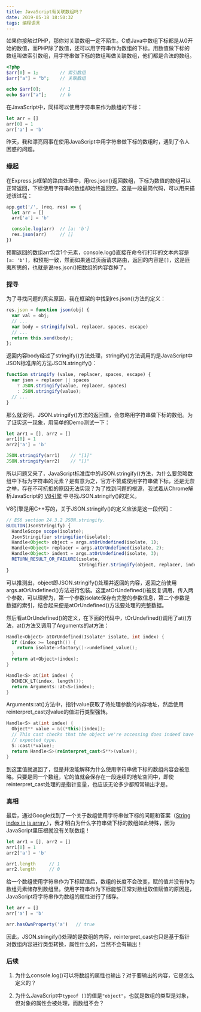 ```yaml
---
title: JavaScript有关联数组吗？
date: 2019-05-18 18:50:32
tags: 编程语言
---
```


如果你接触过PHP，那你对关联数组一定不陌生。C或Java中数组下标都是从0开始的数值，而PHP除了数值，还可以用字符串作为数组的下标。用数值做下标的数组叫做索引数组，用字符串做下标的数组叫做关联数组，他们都是合法的数组。

```PHP
<?php
$arr[0] = 1;        // 索引数组
$arr["a"] = "b";    // 关联数组

echo $arr[0];       // 1
echo $arr["a"];     // b
```

在JavaScript中，同样可以使用字符串来作为数组的下标：

```JavaScript
let arr = []
arr[0] = 1
arr['a'] = 'b'
```

昨天，我和漂亮同事在使用JavaScript中用字符串做下标的数组时，遇到了令人困惑的问题。

### 缘起

在Express.js框架的路由处理中，用res.json()返回数组，下标为数值的数组可以正常返回，下标使用字符串的数组却始终返回空。这是一段最简代码，可以用来描述该过程：

```JavaScript
app.get('/', (req, res) => {
  let arr = []
  arr['a'] = 'b'

  console.log(arr)  // [a: 'b']
  res.json(arr)     // []
})
```

预期返回的数组arr包含1个元素，console.log()直接在命令行打印的文本内容是`[a: 'b']`，和预期一致，然而如果通过页面请求路由，返回的内容是`[]`，这是匪夷所思的，也就是说res.json()把数组的内容吞掉了。

### 探寻

为了寻找问题的真实原因，我在框架的中找到res.json()方法的定义：

```JavaScript
res.json = function json(obj) {
  var val = obj;
  // ...
  var body = stringify(val, replacer, spaces, escape)
  // ...
  return this.send(body);
};
```

返回内容body经过了stringify()方法处理，stringify()方法调用的是JavaScript中JSON标准库的方法JSON.stringify()：

```JavaScript
function stringify (value, replacer, spaces, escape) {
  var json = replacer || spaces
    ? JSON.stringify(value, replacer, spaces)
    : JSON.stringify(value);
  // ...
}
```

那么就说明，JSON.stringify()方法的返回值，会忽略用字符串做下标的数组。为了证实这一现象，用简单的Demo测试一下：

```JavaScript
let arr1 = [], arr2 = []
arr1[0] = 1
arr2['a'] = 'b'

JSON.stringify(arr1)    // "[1]"
JSON.stringify(arr2)    // "[]"
```

所以问题又来了，JavaScript标准库中的JSON.stringify()方法，为什么要忽略数组中下标为字符串的元素？是有意为之，官方不赞成使用字符串做下标，还是无奈之举，存在不可抗拒的原因无法实现？为了找到问题的根源，我试着从Chrome解析JavaScript的 [V8引擎](https://github.com/v8/v8) 中寻找JSON.stringify()的定义。

V8引擎是用C++写的，关于JSON.stringify()的定义应该是这一段代码：

```JavaScript
// ES6 section 24.3.2 JSON.stringify.
BUILTIN(JsonStringify) {
  HandleScope scope(isolate);
  JsonStringifier stringifier(isolate);
  Handle<Object> object = args.atOrUndefined(isolate, 1);
  Handle<Object> replacer = args.atOrUndefined(isolate, 2);
  Handle<Object> indent = args.atOrUndefined(isolate, 3);
  RETURN_RESULT_OR_FAILURE(isolate,
                           stringifier.Stringify(object, replacer, indent));
}
```

可以推测出，object即JSON.stringify()处理并返回的内容，返回之前使用args.atOrUndefined()方法进行包装。这里atOrUndefined()被反复调用，传入两个参数，可以理解为，第一个参数isolate保存有完整的参数信息，第二个参数是数据的索引，结合起来便是atOrUndefined()方法要处理的完整数据。

然后看atOrUndefined()的定义，在下面的代码中，tOrUndefined()调用了at()方法，at()方法又调用了Arguments的at方法：

```C++
Handle<Object> atOrUndefined(Isolate* isolate, int index) {
  if (index >= length()) {
    return isolate->factory()->undefined_value();
  }
  return at<Object>(index);
}

Handle<S> at(int index) {
  DCHECK_LT(index, length());
  return Arguments::at<S>(index);
}
```

Arguments::at()方法中，指针value获取了待处理参数的内存地址，然后使用reinterpret_cast对value的值进行类型强转。

```C++
Handle<S> at(int index) {
  Object** value = &((*this)[index]);
  // This cast checks that the object we're accessing does indeed have the
  // expected type.
  S::cast(*value);
  return Handle<S>(reinterpret_cast<S**>(value));
}
```

到这里值就返回了，但是并没能解释为什么使用字符串做下标的数组内容会被忽略。只要是同一个数组，它的值就会保存在一段连续的地址空间中，即使reinterpret_cast处理的是指针变量，也应该无论多少都照常输出才是。

### 真相

最后，通过Google找到了一个关于数组使用字符串做下标的问题和答案（[String index in js array
](https://stackoverflow.com/questions/10326635/string-index-in-js-array)），我才明白为什么字符串做下标的数组如此特殊，因为JavaScript里压根就没有关联数组！

```JavaScript
let arr1 = [], arr2 = []
arr1[0] = 1
arr2['a'] = 'b'

arr1.length     // 1
arr2.length     // 0
```

给一个数组使用字符串作为下标赋值后，数组的长度不会改变，赋的值并没有作为数组元素储存到数组里。使用字符串作为下标能够正常对数组取值赋值的原因是，JavaScript将字符串作为数组的属性进行了储存。

```JavaScript
let arr = []
arr['a'] = 'b'

arr.hasOwnProperty('a')   // true
```

因此，JSON.stringify()处理的是数组的内容，reinterpret_cast也只是基于指针对数组内容进行类型转换，属性什么的，当然不会有输出！

### 后续

1. 为什么console.log()可以将数组的属性也输出？对于要输出的内容，它是怎么定义的？

2. 为什么JavaScript中`typeof []`的值是`"object"`，也就是数组的类型是对象，但对象的属性会被处理，而数组不会？
